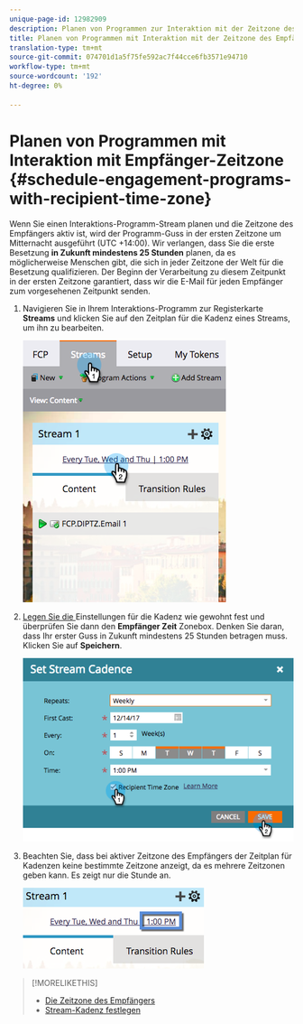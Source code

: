 ```yaml
---
unique-page-id: 12982909
description: Planen von Programmen zur Interaktion mit der Zeitzone des Empfängers - Marketing Docs - Produktdokumentation
title: Planen von Programmen mit Interaktion mit der Zeitzone des Empfängers
translation-type: tm+mt
source-git-commit: 074701d1a5f75fe592ac7f44cce6fb3571e94710
workflow-type: tm+mt
source-wordcount: '192'
ht-degree: 0%

---
```



# Planen von Programmen mit Interaktion mit Empfänger-Zeitzone {#schedule-engagement-programs-with-recipient-time-zone}

Wenn Sie einen Interaktions-Programm-Stream planen und die Zeitzone des Empfängers aktiv ist, wird der Programm-Guss in der ersten Zeitzone um Mitternacht ausgeführt (UTC +14:00). Wir verlangen, dass Sie die erste Besetzung **in Zukunft mindestens 25 Stunden** planen, da es möglicherweise Menschen gibt, die sich in jeder Zeitzone der Welt für die Besetzung qualifizieren. Der Beginn der Verarbeitung zu diesem Zeitpunkt in der ersten Zeitzone garantiert, dass wir die E-Mail für jeden Empfänger zum vorgesehenen Zeitpunkt senden.

1. Navigieren Sie in Ihrem Interaktions-Programm zur Registerkarte **Streams** und klicken Sie auf den Zeitplan für die Kadenz eines Streams, um ihn zu bearbeiten.

   ![](assets/image2017-12-5-13-3a36-3a21.png)

1. [Legen Sie die ](/help/marketo/product-docs/email-marketing/drip-nurturing/engagement-program-streams/set-stream-cadence.md) Einstellungen für die Kadenz wie gewohnt fest und überprüfen Sie dann den  **Empfänger Zeit** Zonebox. Denken Sie daran, dass Ihr erster Guss in Zukunft mindestens 25 Stunden betragen muss. Klicken Sie auf **Speichern**.

   ![](assets/image2017-12-5-13-3a50-3a32.png)

1. Beachten Sie, dass bei aktiver Zeitzone des Empfängers der Zeitplan für Kadenzen keine bestimmte Zeitzone anzeigt, da es mehrere Zeitzonen geben kann. Es zeigt nur die Stunde an.

   ![](assets/image2017-12-5-13-3a56-3a21.png)

>[!MORELIKETHIS]
>
>* [Die Zeitzone des Empfängers](/help/marketo/product-docs/email-marketing/email-programs/email-program-actions/scheduling-with-recipient-time-zone/understanding-recipient-time-zone.md)
>* [Stream-Kadenz festlegen](/help/marketo/product-docs/email-marketing/drip-nurturing/engagement-program-streams/set-stream-cadence.md)

